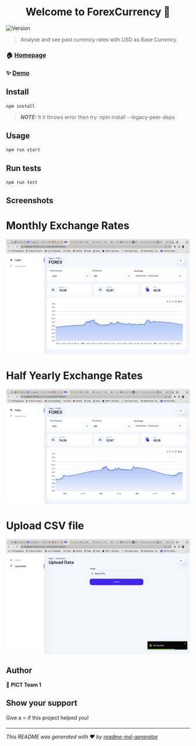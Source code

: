 <h1 align="center">Welcome to ForexCurrency 👋</h1>
<p>
  <img alt="Version" src="https://img.shields.io/badge/version-1.0.1-blue.svg?cacheSeconds=2592000" />
</p>

> Analyse and see past currency rates with USD as Base Currency.

### 🏠 [Homepage](NONE)

### ✨ [Demo](NONE)

## Install

```sh
npm install
```

> **_NOTE:_** It it throws error then try: npm install --legacy-peer-deps

## Usage

```sh
npm run start
```

## Run tests

```sh
npm run test
```

## Screenshots

# Monthly Exchange Rates

![monthlyExchangeRates](Screenshots/Monthly%20Exchange%20rates.png)

# Half Yearly Exchange Rates

![monthlyExchangeRates](Screenshots/Half%20Yearly%20rates.png)

# Upload CSV file

![monthlyExchangeRates](Screenshots/Weekly%20exchange%20rates.png)

## Author

👤 **PICT Team 1**

## Show your support

Give a ⭐️ if this project helped you!

---

_This README was generated with ❤️ by [readme-md-generator](https://github.com/kefranabg/readme-md-generator)_
